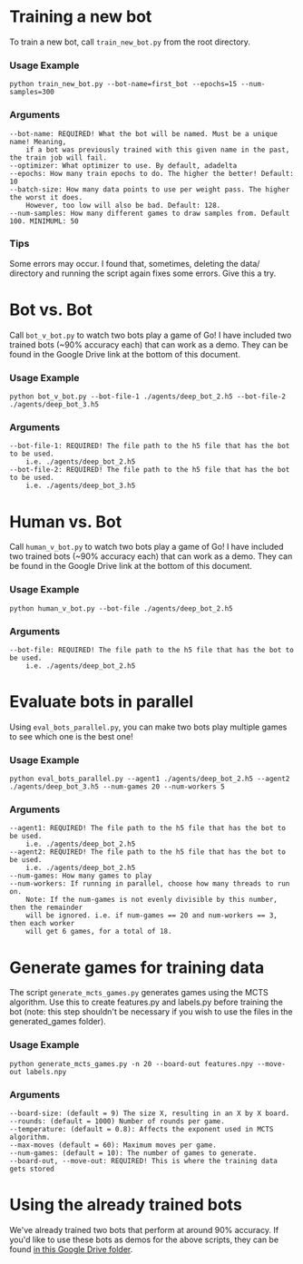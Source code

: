 # Training a new bot
To train a new bot, call `train_new_bot.py` from the root directory.

### Usage Example
```
python train_new_bot.py --bot-name=first_bot --epochs=15 --num-samples=300
```

### Arguments
```
--bot-name: REQUIRED! What the bot will be named. Must be a unique name! Meaning, 
    if a bot was previously trained with this given name in the past, the train job will fail.
--optimizer: What optimizer to use. By default, adadelta
--epochs: How many train epochs to do. The higher the better! Default: 10
--batch-size: How many data points to use per weight pass. The higher the worst it does. 
    However, too low will also be bad. Default: 128.
--num-samples: How many different games to draw samples from. Default 100. MINIMUML: 50
```

### Tips
Some errors may occur. I found that, sometimes, deleting the data/ directory and running the script again fixes some errors. Give this a try.


# Bot vs. Bot
Call `bot_v_bot.py` to watch two bots play a game of Go! I have included two trained bots (~90% accuracy each) that can work as a demo. They can be found in the Google Drive link at the bottom of this document.

### Usage Example
```
python bot_v_bot.py --bot-file-1 ./agents/deep_bot_2.h5 --bot-file-2 ./agents/deep_bot_3.h5
```

### Arguments
```
--bot-file-1: REQUIRED! The file path to the h5 file that has the bot to be used.
    i.e. ./agents/deep_bot_2.h5
--bot-file-2: REQUIRED! The file path to the h5 file that has the bot to be used.
    i.e. ./agents/deep_bot_3.h5
```


# Human vs. Bot
Call `human_v_bot.py` to watch two bots play a game of Go! I have included two trained bots (~90% accuracy each) that can work as a demo. They can be found in the Google Drive link at the bottom of this document.

### Usage Example
```
python human_v_bot.py --bot-file ./agents/deep_bot_2.h5
```

### Arguments
```
--bot-file: REQUIRED! The file path to the h5 file that has the bot to be used.
    i.e. ./agents/deep_bot_2.h5
```


# Evaluate bots in parallel
Using `eval_bots_parallel.py`, you can make two bots play multiple games to see which one is the best one!

### Usage Example
```
python eval_bots_parallel.py --agent1 ./agents/deep_bot_2.h5 --agent2 ./agents/deep_bot_3.h5 --num-games 20 --num-workers 5
```   

### Arguments
```
--agent1: REQUIRED! The file path to the h5 file that has the bot to be used.
    i.e. ./agents/deep_bot_2.h5
--agent2: REQUIRED! The file path to the h5 file that has the bot to be used.
    i.e. ./agents/deep_bot_2.h5
--num-games: How many games to play
--num-workers: If running in parallel, choose how many threads to run on.
    Note: If the num-games is not evenly divisible by this number, then the remainder
    will be ignored. i.e. if num-games == 20 and num-workers == 3, then each worker
    will get 6 games, for a total of 18.
```


   
# Generate games for training data
The script `generate_mcts_games.py` generates games using the MCTS algorithm. Use this to create features.py and labels.py before training the bot (note: this step shouldn't be necessary if you wish to use the files in the generated_games folder).

### Usage Example
```
python generate_mcts_games.py -n 20 --board-out features.npy --move-out labels.npy
```

### Arguments
```
--board-size: (default = 9) The size X, resulting in an X by X board.
--rounds: (default = 1000) Number of rounds per game.
--temperature: (default = 0.8): Affects the exponent used in MCTS algorithm.
--max-moves (default = 60): Maximum moves per game.
--num-games: (default = 10): The number of games to generate.
--board-out, --move-out: REQUIRED! This is where the training data gets stored
```

# Using the already trained bots
We've already trained two bots that perform at around 90% accuracy. If you'd like to use these bots
as demos for the above scripts, they can be found [in this Google Drive folder](https://drive.google.com/drive/folders/1HZUnoPckNOFC3Rw34y7YMT4-ILS_R9Hu?usp=sharing). 
